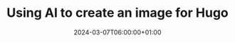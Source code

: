 ---
title: "Using AI to create an image for Hugo"
description: ""
date: 2024-03-07T06:00:00+01:00
lastmod: 2024-03-07T06:00:00+01:00
image_cover: "image-placeholder.png"
categories: ["Hugo"]
authors: ["Marcel Venema"] 
tags: []
draft: true
---